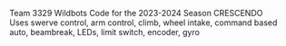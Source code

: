 Team 3329 Wildbots Code for the 2023-2024 Season CRESCENDO<br />
Uses swerve control, arm control, climb, wheel intake, command based auto, beambreak, LEDs, limit switch, encoder, gyro
